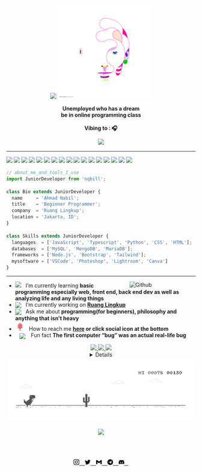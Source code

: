 <div align="center">

<br> </br>
<img src="https://readme-typing-svg.herokuapp.com?color=%23414141&size=250&duration=7000&center=true&width=5000&height=500&lines=Hello+<guys/>!;I'm+nqbill" />
<img width="250px" height = "250px" src="https://github.com/nqbill/nqbill/blob/main/img/me.gif" alt="me" />

<p><strong> Unemployed who has a dream
<br> be in online programming class
<br><br> Vibing to : 🎧  </strong></p>

<a href="https://open.spotify.com/user/nqbill">
    <img src="https://now-playing-nqbill.vercel.app/api?rainbow=true" width="50%">
</a>

</div>

<hr></hr>

<p align="left">
  
  <img src="https://img.shields.io/badge/-%F0%9F%9A%80%20Tools%20I%20use-orange" />
  <img src="https://img.shields.io/badge/-%3A-orange" />
  
  <!--- Languages --->
  <img src="https://img.shields.io/badge/JavaScript-323330?style=flat&logo=javascript&logoColor=F7DF1E" />
  <img src="https://img.shields.io/badge/TypeScript-007ACC?style=flat&logo=typescript&logoColor=white" />
  <img src="https://img.shields.io/badge/Python-FFD43B?style=flat&logo=python&logoColor=blue" />
  <img src="https://img.shields.io/badge/CSS3-1572B6?style=flat&logo=css3&logoColor=white" />
  <img src="https://img.shields.io/badge/HTML5-E34F26?style=flat&logo=html5&logoColor=white" />
  
  <!--- database --->
  <img src="https://img.shields.io/badge/MySQL-005C84?style=flat&logo=mysql&logoColor=white" />
  <img src="https://img.shields.io/badge/MongoDB-4EA94B?style=flat&logo=mongodb&logoColor=white" />
  <img src="https://img.shields.io/badge/MariaDB-003545?style=flat&logo=mariadb&logoColor=white" />

  <!--- frameworks --->
  <img src="https://img.shields.io/badge/Node.js-339933?style=flat&logo=nodedotjs&logoColor=white" />
  <img src="https://img.shields.io/badge/Bootstrap-563D7C?style=flat&logo=bootstrap&logoColor=white" />
  <img src="https://img.shields.io/badge/Tailwind_CSS-38B2AC?style=flat&logo=tailwind-css&logoColor=white" />
  
  <!--- mysoftware --->
  <img src="https://img.shields.io/badge/Visual_Studio_Code-0078D4?style=flat&logo=visual%20studio%20code&logoColor=white" />
  <img src="https://img.shields.io/badge/Adobe%20Photoshop-31A8FF?style=flat&logo=Adobe%20Photoshop&logoColor=black" />
  <img src="https://img.shields.io/badge/Adobe%20Lightroom-31A8FF?style=flat&logo=Adobe%20Lightroom&logoColor=white" />
  <img src="https://img.shields.io/badge/Canva-%2300C4CC.svg?&style=flat&logo=Canva&logoColor=white" />

</p>

```javascript
// about_me_and_tools_I_use 
import JuniorDeveloper from 'nqbill';

class Bio extends JuniorDeveloper {
  name     = 'Ahmad Nabil';
  title    = 'Beginner Programmer';
  company  = 'Ruang Lingkup';
  location = 'Jakarta, ID';
}

class Skills extends JuniorDeveloper {
  languages  = ['JavaScript', 'Typescript', 'Python', 'CSS', 'HTML'];
  databases  = ['MySQL', 'MongoDB', 'MariaDB'];
  frameworks = ['Node.js', 'Bootstrap', 'Tailwind'];
  mysoftware = ['VSCode', 'Photoshop', 'Lightroom', 'Canva']
}
```

<hr></hr>

<img width="35%" align="right" alt="Github" src="https://i.pinimg.com/originals/ea/59/4f/ea594f8e77884a9f6f096bcd126e2c38.gif" />

- <img src="https://github.com/nqbill/nqbill/blob/main/img/book.gif?raw=true" width="27" /> &nbsp; I’m currently learning **basic programming especially web, front end, back end dev as well as analyzing life and any living things**
- <img src="https://github.com/nqbill/nqbill/blob/main/img/work.gif?raw=true" width="25" align="center" /> &nbsp; I’m currently working on **[Ruang Lingkup](https://github.com/Ruang-Lingkup)** 
- <img src="https://cdn.dribbble.com/users/2014359/screenshots/6008279/comment.gif" width="27" align="center" />&nbsp;&nbsp; Ask me about **programming(for beginners), philosophy and anything that isn't heavy**
- <img src="https://github.com/nqbill/nqbill/blob/main/img/maillbox.gif?raw=true" width="25" /> &nbsp; How to reach me **[here](mailto:foooeadonly@gmail.com) or click social icon at the bottom**
- &ensp; <img src="https://github.com/SP-XD/SP-XD/blob/main/images/lightning.gif?raw=true" width="12" align="center" /> &ensp; Fun fact **The first computer “bug” was an actual real-life bug**

<div align="center" >
<a href="https://github.com/nqbill">
    
<img src="https://github-profile-summary-cards.vercel.app/api/cards/stats?username=nqbill&theme=nord_bright" width="32.5%">
<img src="https://github-profile-summary-cards.vercel.app/api/cards/repos-per-language?username=nqbill&theme=nord_bright" width="32.5%">
<img src="https://github-profile-summary-cards.vercel.app/api/cards/most-commit-language?username=nqbill&theme=nord_bright" width="32.5%">
    
</a>
    
<details>

<a href="https://github.com/nqbill">
<summary> <strong> More stats </strong> </summary>    
<img src="https://github-profile-summary-cards.vercel.app/api/cards/profile-details?username=nqbill&theme=nord_bright" >

</details>

<a href="https://github.com/nqbill">
<img src="https://github.com/nqbill/nqbill/blob/main/img/dino_rounded.gif?raw=true" width="750"/><br><br>
<img src="https://github.com/SP-XD/SP-XD/blob/main/images/this_page_is.gif?raw=true" width="300"/>

<br><br>

<a  href="https://www.instagram.com/biilll.e"> <img width="15px" height = "15px" src="https://github.com/nqbill/nqbill/blob/main/icon/instagram.svg" alt="instagram" /> &ensp;
<a  href="https://twitter.com/nqbill"> <img width="15px" height = "15px" src="https://github.com/nqbill/nqbill/blob/main/icon/twitter.svg" alt="twitter" /> &ensp;
<a  href="foooeadonly@gmail.com"> <img width="15px" height = "15px" src="https://github.com/nqbill/nqbill/blob/main/icon/gmail.svg" alt="gmail" /> &ensp;
<a  href="https://t.me/nqbill"> <img width="15px" height = "15px" src="https://github.com/nqbill/nqbill/blob/main/icon/telegram.svg" alt="telegram" /> &ensp;
<a  href="https://discord.gg/EcqDBw7PbB"> <img width="15px" height = "15px" src="https://github.com/nqbill/nqbill/blob/main/icon/discord.svg" alt="discord" /> &ensp;

</a>

</div>

